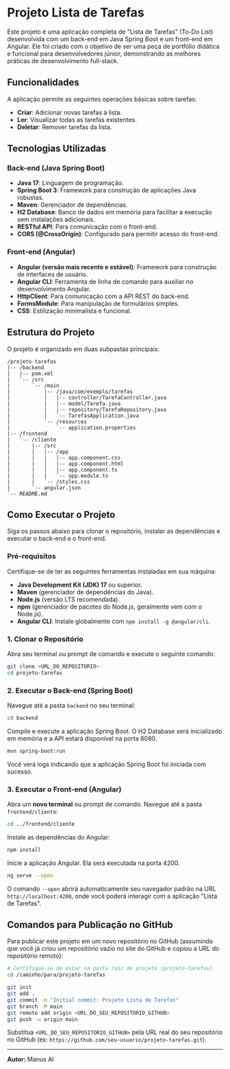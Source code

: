 # Projeto Lista de Tarefas

Este projeto é uma aplicação completa de "Lista de Tarefas" (To-Do List) desenvolvida com um back-end em Java Spring Boot e um front-end em Angular. Ele foi criado com o objetivo de ser uma peça de portfólio didática e funcional para desenvolvedores júnior, demonstrando as melhores práticas de desenvolvimento full-stack.

## Funcionalidades

A aplicação permite as seguintes operações básicas sobre tarefas:

*   **Criar**: Adicionar novas tarefas à lista.
*   **Ler**: Visualizar todas as tarefas existentes.
*   **Deletar**: Remover tarefas da lista.

## Tecnologias Utilizadas

### Back-end (Java Spring Boot)

*   **Java 17**: Linguagem de programação.
*   **Spring Boot 3**: Framework para construção de aplicações Java robustas.
*   **Maven**: Gerenciador de dependências.
*   **H2 Database**: Banco de dados em memória para facilitar a execução sem instalações adicionais.
*   **RESTful API**: Para comunicação com o front-end.
*   **CORS (@CrossOrigin)**: Configurado para permitir acesso do front-end.

### Front-end (Angular)

*   **Angular (versão mais recente e estável)**: Framework para construção de interfaces de usuário.
*   **Angular CLI**: Ferramenta de linha de comando para auxiliar no desenvolvimento Angular.
*   **HttpClient**: Para comunicação com a API REST do back-end.
*   **FormsModule**: Para manipulação de formulários simples.
*   **CSS**: Estilização minimalista e funcional.

## Estrutura do Projeto

O projeto é organizado em duas subpastas principais:

```
/projeto-tarefas
|-- /backend
|   |-- pom.xml
|   `-- /src
|       `-- /main
|           |-- /java/com/exemplo/tarefas
|           |   |-- controller/TarefaController.java
|           |   |-- model/Tarefa.java
|           |   |-- repository/TarefaRepository.java
|           |   `-- TarefasApplication.java
|           `-- /resources
|               `-- application.properties
|-- /frontend
|   `-- /cliente
|       |-- /src
|       |   |-- /app
|       |   |   |-- app.component.css
|       |   |   |-- app.component.html
|       |   |   |-- app.component.ts
|       |   |   `-- app.module.ts
|       |   `-- /styles.css
|       `-- angular.json
`-- README.md
```

## Como Executar o Projeto

Siga os passos abaixo para clonar o repositório, instalar as dependências e executar o back-end e o front-end.

### Pré-requisitos

Certifique-se de ter as seguintes ferramentas instaladas em sua máquina:

*   **Java Development Kit (JDK) 17** ou superior.
*   **Maven** (gerenciador de dependências do Java).
*   **Node.js** (versão LTS recomendada).
*   **npm** (gerenciador de pacotes do Node.js, geralmente vem com o Node.js).
*   **Angular CLI**: Instale globalmente com `npm install -g @angular/cli`.

### 1. Clonar o Repositório

Abra seu terminal ou prompt de comando e execute o seguinte comando:

```bash
git clone <URL_DO_REPOSITORIO>
cd projeto-tarefas
```

### 2. Executar o Back-end (Spring Boot)

Navegue até a pasta `backend` no seu terminal:

```bash
cd backend
```

Compile e execute a aplicação Spring Boot. O H2 Database será inicializado em memória e a API estará disponível na porta 8080.

```bash
mvn spring-boot:run
```

Você verá logs indicando que a aplicação Spring Boot foi iniciada com sucesso.

### 3. Executar o Front-end (Angular)

Abra um **novo terminal** ou prompt de comando. Navegue até a pasta `frontend/cliente`:

```bash
cd ../frontend/cliente
```

Instale as dependências do Angular:

```bash
npm install
```

Inicie a aplicação Angular. Ela será executada na porta 4200.

```bash
ng serve --open
```

O comando `--open` abrirá automaticamente seu navegador padrão na URL `http://localhost:4200`, onde você poderá interagir com a aplicação "Lista de Tarefas".

## Comandos para Publicação no GitHub

Para publicar este projeto em um novo repositório no GitHub (assumindo que você já criou um repositório vazio no site do GitHub e copiou a URL do repositório remoto):

```bash
# Certifique-se de estar na pasta raiz do projeto (projeto-tarefas)
cd /caminho/para/projeto-tarefas

git init
git add .
git commit -m "Initial commit: Projeto Lista de Tarefas"
git branch -M main
git remote add origin <URL_DO_SEU_REPOSITORIO_GITHUB>
git push -u origin main
```

Substitua `<URL_DO_SEU_REPOSITORIO_GITHUB>` pela URL real do seu repositório no GitHub (ex: `https://github.com/seu-usuario/projeto-tarefas.git`).

---

**Autor:** Manus AI


